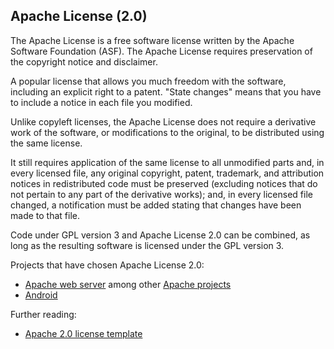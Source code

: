 Apache License (2.0)
--------------------

The Apache License is a free software license written by the Apache Software Foundation (ASF). The Apache License requires preservation of the copyright notice and disclaimer. 

A popular license that allows you much freedom with the software, including an explicit right to a patent. "State changes" means that you have to include a notice in each file you modified.

Unlike copyleft licenses, the Apache License does not require a derivative work of the software, or modifications to the original, to be distributed using the same license. 

It still requires application of the same license to all unmodified parts and, in every licensed file, any original copyright, patent, trademark, and attribution notices in redistributed code must be preserved (excluding notices that do not pertain to any part of the derivative works); and, in every licensed file changed, a notification must be added stating that changes have been made to that file.

Code under GPL version 3 and Apache License 2.0 can be combined, as long as the resulting software is licensed under the GPL version 3.

Projects that have chosen Apache License 2.0:

* [Apache web server](http://httpd.apache.org/ "Apache httpd") among other [Apache projects](http://projects.apache.org/indexes/alpha.html "Alphabetical list of apache projects")
* [Android](http://source.android.com/source/licenses.html "Apache 2.0 license")


Further reading:

* [Apache 2.0 license template](http://opensource.org/licenses/Apache-2.0 "Apache 2.0 license")